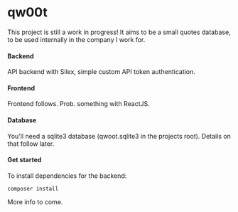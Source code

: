 # qw00t

This project is still a work in progress! It aims to be a small quotes database, 
to be used internally in the company I work for.

#### Backend
API backend with Silex, simple custom API token authentication.

#### Frontend
Frontend follows. Prob. something with ReactJS.

#### Database
You'll need a sqlite3 database (qwoot.sqlite3 in the projects root). Details on that
follow later.

#### Get started
To install dependencies for the backend:

    composer install
    
More info to come.